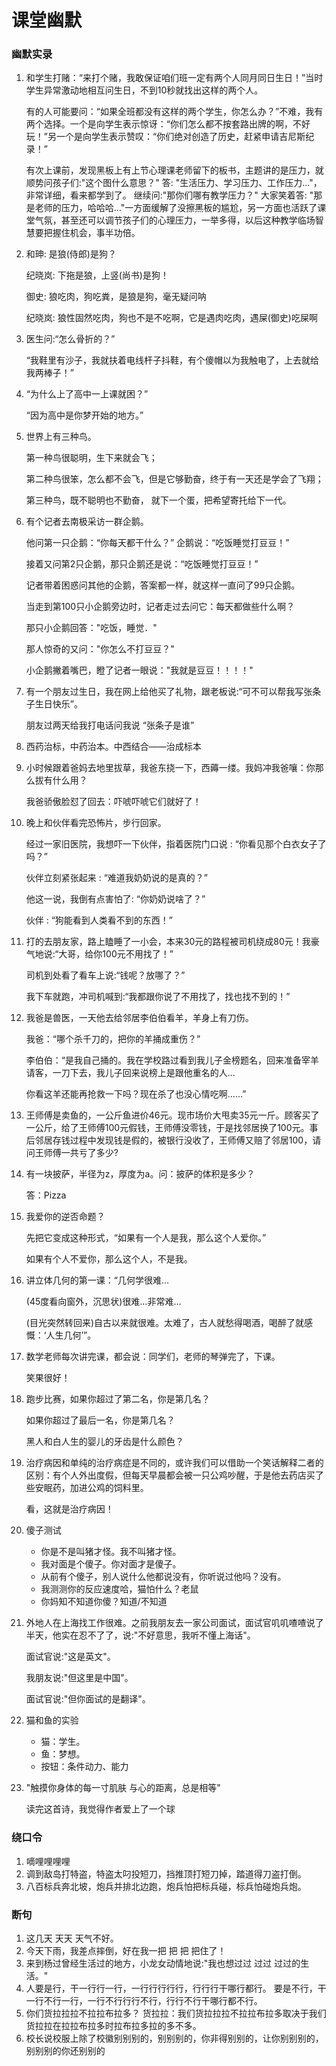 # 课堂幽默


### 幽默实录

1. 和学生打赌：“来打个赌，我敢保证咱们班一定有两个人同月同日生日！”当时学生异常激动地相互问生日，不到10秒就找出这样的两个人。

   有的人可能要问：“如果全班都没有这样的两个学生，你怎么办？”不难，我有两个选择。一个是向学生表示惊讶：“你们怎么都不按套路出牌的啊，不好玩！”另一个是向学生表示赞叹：“你们绝对创造了历史，赶紧申请吉尼斯纪录！”

   有次上课前，发现黑板上有上节心理课老师留下的板书，主题讲的是压力，就顺势问孩子们:"这个图什么意思？" 答: "生活压力、学习压力、工作压力..."，非常详细，看来都学到了。
   继续问:"那你们哪有教学压力？" 大家笑着答: "那是老师的压力，哈哈哈..."一方面缓解了没擦黑板的尴尬，另一方面也活跃了课堂气氛，甚至还可以调节孩子们的心理压力，一举多得，以后这种教学临场智慧要把握住机会，事半功倍。

2. 和珅: 是狼(侍郎)是狗？

   纪晓岚: 下拖是狼，上竖(尚书)是狗！

   御史: 狼吃肉，狗吃粪，是狼是狗，毫无疑问呐

   纪晓岚: 狼性固然吃肉，狗也不是不吃啊，它是遇肉吃肉，遇屎(御史)吃屎啊

3. 医生问:“怎么骨折的？”

   “我鞋里有沙子，我就扶着电线杆子抖鞋，有个傻帽以为我触电了，上去就给我两棒子！”

4. “为什么上了高中一上课就困？”

   “因为高中是你梦开始的地方。”

5. 世界上有三种鸟。

   第一种鸟很聪明，生下来就会飞；

   第二种鸟很笨，怎么都不会飞，但是它够勤奋，终于有一天还是学会了飞翔；

   第三种鸟，既不聪明也不勤奋， 就下一个蛋，把希望寄托给下一代。

6. 有个记者去南极采访一群企鹅。

   他问第一只企鹅：“你每天都干什么？” 企鹅说：“吃饭睡觉打豆豆！”　　

   接着又问第2只企鹅，那只企鹅还是说：“吃饭睡觉打豆豆！”

   记者带着困惑问其他的企鹅，答案都一样，就这样一直问了99只企鹅。　　

   当走到第100只小企鹅旁边时，记者走过去问它：每天都做些什么啊？　　

   那只小企鹅回答："吃饭，睡觉．"　　

   那人惊奇的又问："你怎么不打豆豆？"　　

   小企鹅撇着嘴巴，瞪了记者一眼说："我就是豆豆！！！！"

7. 有一个朋友过生日，我在网上给他买了礼物，跟老板说:“可不可以帮我写张条子生日快乐”。

   朋友过两天给我打电话问我说 “张条子是谁”

8. 西药治标，中药治本。中西结合——治成标本

9. 小时候跟着爸妈去地里拔草，我爸东挠一下，西薅一缕。我妈冲我爸嚷：你那么拔有什么用？

   我爸骄傲脸怼了回去：吓唬吓唬它们就好了！

10. 晚上和伙伴看完恐怖片，步行回家。

    经过一家旧医院，我想吓一下伙伴，指着医院门口说 : “你看见那个白衣女子了吗？”

    伙伴立刻紧张起来 : “难道我奶奶说的是真的？”

    他这一说，我倒有点害怕了: “你奶奶说啥了？”

    伙伴 : “狗能看到人类看不到的东西！”

11. 打的去朋友家，路上瞌睡了一小会，本来30元的路程被司机绕成80元！我豪气地说:“大哥，给你100元不用找了！”

    司机到处看了看车上说:“钱呢？放哪了？”

    我下车就跑，冲司机喊到:“我都跟你说了不用找了，找也找不到的！”

12. 我爸是兽医，一天他去给邻居李伯伯看羊，羊身上有刀伤。

    我爸：“哪个杀千刀的，把你的羊捅成重伤？”

    李伯伯：“是我自己捅的。我在学校路过看到我儿子金榜题名，回来准备宰羊请客，一刀下去，我儿子回来说榜上是跟他重名的人...

    你看这羊还能再抢救一下吗？现在杀了也没心情吃啊……”

13. 王师傅是卖鱼的，一公斤鱼进价46元。现市场价大甩卖35元一斤。顾客买了一公斤，给了王师傅100元假钱，王师傅没零钱，于是找邻居换了100元。事后邻居存钱过程中发现钱是假的，被银行没收了，王师傅又赔了邻居100，请问王师傅一共亏了多少?

14. 有一块披萨，半径为z，厚度为a。问：披萨的体积是多少？

    答：Pizza

15. 我爱你的逆否命题？

    先把它变成这种形式，“如果有一个人是我，那么这个人爱你。” 

    如果有个人不爱你，那么这个人，不是我。

16. 讲立体几何的第一课：“几何学很难…

    (45度看向窗外，沉思状)很难…非常难…

    (目光突然转回来)自古以来就很难。太难了，古人就愁得喝酒，喝醉了就感慨：‘人生几何’”。

17. 数学老师每次讲完课，都会说：同学们，老师的琴弹完了，下课。 
    
    笑果很好！
    
18. 跑步比赛，如果你超过了第二名，你是第几名？

    如果你超过了最后一名，你是第几名？

    黑人和白人生的婴儿的牙齿是什么颜色？

19. 治疗病因和单纯的治疗病症是不同的，或许我们可以借助一个笑话解释二者的区别：有个人外出度假，但每天早晨都会被一只公鸡吵醒，于是他去药店买了些安眠药，加进公鸡的饲料里。

    看，这就是治疗病因！

20. 傻子测试

    - 你是不是叫猪才怪。我不叫猪才怪。
    - 我对面是个傻子。你对面才是傻子。
    - 从前有个傻子，别人说什么他都说没有，你听说过他吗？没有。
    - 我测测你的反应速度哈，猫怕什么？老鼠
    - 你妈知不知道你傻？知道/不知道

21. 外地人在上海找工作很难。之前我朋友去一家公司面试，面试官叽叽喳喳说了半天，他实在忍不了了，说:"不好意思，我听不懂上海话"。

    面试官说:"这是英文"。

    我朋友说:"但这里是中国"。

    面试官说:"但你面试的是翻译"。

22. 猫和鱼的实验

    - 猫：学生。
    - 鱼：梦想。
    - 按钮：条件动力、能力

23. "触摸你身体的每一寸肌肤 与心的距离，总是相等"

    读完这首诗，我觉得作者爱上了一个球

### 绕口令

1. 嘀哩哩哩哩
2. 调到敌岛打特盗，特盗太叼投短刀，挡推顶打短刀掉，踏道得刀盗打倒。
3. 八百标兵奔北坡，炮兵并排北边跑，炮兵怕把标兵碰，标兵怕碰炮兵炮。

### 断句

1. 这几天 天天 天气不好。
2. 今天下雨，我差点摔倒，好在我一把 把 把 把住了！
3. 来到杨过曾经生活过的地方，小龙女动情地说:"我也想过过 过过 过过的生活。"
4. 人要是行，干一行行一行，一行行行行行，行行行干哪行都行。
   要是不行，干一行不行一行，一行不行行行不行，行行不行干哪行都不行。
5. 你们货拉拉拉不拉拉布拉多？
   货拉拉：我们货拉拉拉不拉拉布拉多取决于我们货拉拉在拉拉布拉多时拉布拉多拉的多不多。
6. 校长说校服上除了校徽别别别的，别别别的，你非得别别的，让你别别别的，别别别的你还别别的


